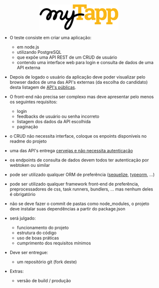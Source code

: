 <p align="center">
  <img width="260" src="https://raw.githubusercontent.com/myTapp/temos-vagas/master/logo_mytapp_primario.png?raw=true">
</p>

- O teste consiste em criar uma aplicação:
  - em node.js
  - utilizando PostgreSQL
  - que expõe uma API REST de um CRUD de usuário
  - contendo uma interface web para login e consulta de dados de uma API externa

- Depois de logado o usuário da aplicação deve poder visualizar pelo browser dados de uma das API's externas (da escolha do candidato) desta listagem de [API's públicas](https://github.com/toddmotto/public-apis).

- O front-end não precisa ser complexo mas deve apresentar pelo menos os seguintes requisitos:
  - login
  - feedbacks de usuário ou senha incorreto
  - listagem dos dados da API escolhida
  - paginação
  
- o CRUD não necessita interface, coloque os enpoints disponíveis no readme do projeto
- uma das API's entrega [cervejas e não necessita autenticação](https://punkapi.com/)
- os endpoints de consulta de dados devem todos ter autenticação por webtoken ou similar
- pode ser utilizado qualquer ORM de preferência ([sequelize](https://github.com/sequelize/sequelize), [typeorm](https://github.com/typeorm/typeorm), ...)
- pode ser utilizado qualquer framework front-end de preferência, preprocessadores de css, task runners, bundlers, ... mas nenhum deles é obrigatório
- não se deve fazer o commit de pastas como node_modules, o projeto deve instalar suas dependências a partir do package.json
- será julgado:
  - funcionamento do projeto
  - estrutura do código
  - uso de boas práticas
  - cumprimento dos requisitos mínimos

- Deve ser entregue:
  - um repositório git (fork deste)
  
- Extras:
  - versão de build / produção
